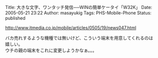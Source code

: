 Title: 大きな文字、ワンタッチ発信──WINの簡単ケータイ「W32K」
Date: 2005-05-21 23:22
Author: masayukig
Tags: PHS-Mobile-Phone
Status: published

<http://www.itmedia.co.jp/mobile/articles/0505/19/news047.html>

バカ売れするような機種では無いけど、こういう端末を用意してくれるのは  
嬉しい。  
ウチの親の端末をこれに変更しようかなぁ。。。
